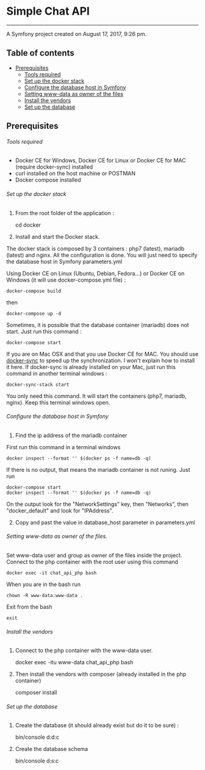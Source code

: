 # Simple Chat API
-----------------

A Symfony project created on August 17, 2017, 9:26 pm.

## Table of contents
- [Prerequisites](https://github.com/FGamess/simple-chat-api#prerequisites)
  - [Tools required](https://github.com/FGamess/simple-chat-api#tools-required)
  - [Set up the docker stack](https://github.com/FGamess/simple-chat-api#set-up-the-docker-stack)
  - [Configure the database host in Symfony](https://github.com/FGamess/simple-chat-api#configure-the-database-host-in-symfony)
  - [Setting www-data as owner of the files](https://github.com/FGamess/simple-chat-api#setting-www-data-as-owner-of-the-files)
  - [Install the vendors](https://github.com/FGamess/simple-chat-api#install-the-vendors)
  - [Set up the database](https://github.com/FGamess/simple-chat-api#set-up-the-database)


Prerequisites
-------------

###### Tools required

- Docker CE for Windows, Docker CE for Linux or Docker CE for MAC (require docker-sync) installed
- curl installed on the host machine or POSTMAN
- Docker compose installed

###### Set up the docker stack

1. From the root folder of the application :


    cd docker

2. Install and start the Docker stack.

The docker stack is composed by 3 containers : php7 (latest), mariadb (latest) and nginx. All the configuration is done. You will just need to specify the database host in Symfony parameters.yml

Using Docker CE on Linux (Ubuntu, Debian, Fedora...) or Docker CE on Windows (it will use docker-compose.yml file) :

    docker-compose build
then

    docker-compose up -d
Sometimes, it is possible that the database container (mariadb) does not start.
Just run this command :

    docker-compose start

If you are on Mac OSX and that you use Docker CE for MAC. You should use [docker-sync](http://docker-sync.io/) to speed up the synchronization. I won't explain how to install it here.
If docker-sync is already installed on your Mac, just run this command in another terminal windows :

    docker-sync-stack start
You only need this command. It will start the containers (php7, mariadb, nginx). Keep this terminal windows open.

###### Configure the database host in Symfony

1. Find the ip address of the mariadb container

First run this command in a terminal windows

    docker inspect --format '' $(docker ps -f name=db -q)

If there is no output, that means the mariadb container is not runing. Just run

    docker-compose start
    docker inspect --format '' $(docker ps -f name=db -q)

On the output look for the "NetworkSettings" key, then "Networks", then "docker_default" and look for "IPAddress".

2. Copy and past the value in database_host parameter in parameters.yml

###### Setting www-data as owner of the files.

Set www-data user and group as owner of the files inside the project. Connect to the php container with the root user using this command

    docker exec -it chat_api_php bash
When you are in the bash run

    chown -R www-data:www-data .
Exit from the bash

    exit

###### Install the vendors

1. Connect to the php container with the www-data user.


    docker exec -itu www-data chat_api_php bash

2. Then install the vendors with composer (already installed in the php container)


    composer install

###### Set up the database

1. Create the database (it should already exist but do it to be sure) :


    bin/console d:d:c

2. Create the database schema


    bin/console d:s:c
